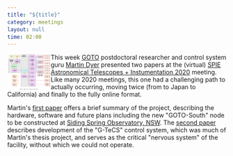 ```yaml
---
title: "${title}"
category: meetings
layout: null
time: 02:00
---
```

<!-- converted from blosxom format post by dkg 22.1.2022 -->
<img src="images/dyer_spie.png" width="100" align="left">
This week <a href="http://goto-observatory.org">GOTO</a> postdoctoral
researcher and control system guru 
<a href="https://www.martindyer.net">Martin Dyer</a> presented two papers
at the (virtual) 
<a href="https://spie.org/conferences-and-exhibitions/astronomical-telescopes-and-instrumentation">SPIE Astronomical Telescopes + Instumentation 2020</a>
meeting.
Like many 2020 meetings, this one had a challenging path to actually 
occurring, moving twice
(from to Japan to California) and finally to the fully online format.
</p>
<p>Martin's 
<a href="https://arxiv.org/abs/2012.02685">first paper</a> offers a brief
summary of the project, describing the 
hardware, software and future plans including the new "GOTO-South" node
to be constructed at 
<a href="https://www.sidingspringobservatory.com.au">Siding Spring Observatory, NSW</a>.
The <a href="https://arxiv.org/abs/2012.02686">second paper</a> describes
development of the "G-TeCS" control system, which was much of Martin's
thesis project, and serves as the critical "nervous system" of the 
facility, without which we could not operate.</p>

